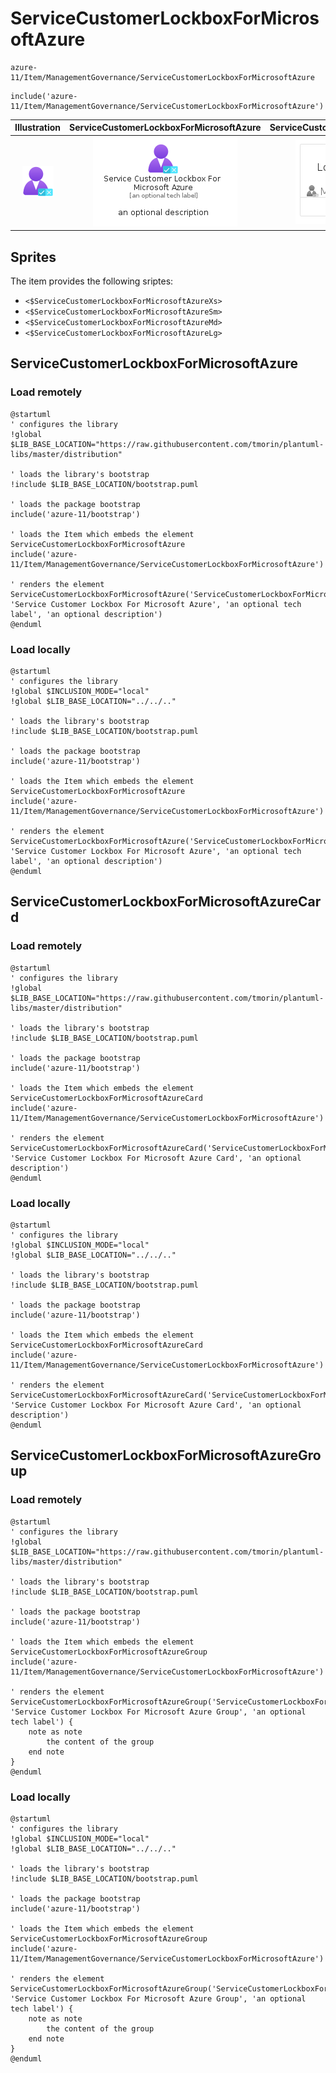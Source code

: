 # ServiceCustomerLockboxForMicrosoftAzure


```text
azure-11/Item/ManagementGovernance/ServiceCustomerLockboxForMicrosoftAzure
```

```text
include('azure-11/Item/ManagementGovernance/ServiceCustomerLockboxForMicrosoftAzure')
```



| Illustration | ServiceCustomerLockboxForMicrosoftAzure | ServiceCustomerLockboxForMicrosoftAzureCard | ServiceCustomerLockboxForMicrosoftAzureGroup |
| :---: | :---: | :---: | :---: |
| ![illustration for Illustration](../../../azure-11/Item/ManagementGovernance/ServiceCustomerLockboxForMicrosoftAzure.png) | ![illustration for ServiceCustomerLockboxForMicrosoftAzure](../../../azure-11/Item/ManagementGovernance/ServiceCustomerLockboxForMicrosoftAzure.Local.png) | ![illustration for ServiceCustomerLockboxForMicrosoftAzureCard](../../../azure-11/Item/ManagementGovernance/ServiceCustomerLockboxForMicrosoftAzureCard.Local.png) | ![illustration for ServiceCustomerLockboxForMicrosoftAzureGroup](../../../azure-11/Item/ManagementGovernance/ServiceCustomerLockboxForMicrosoftAzureGroup.Local.png) |



## Sprites
The item provides the following sriptes:

- `<$ServiceCustomerLockboxForMicrosoftAzureXs>`
- `<$ServiceCustomerLockboxForMicrosoftAzureSm>`
- `<$ServiceCustomerLockboxForMicrosoftAzureMd>`
- `<$ServiceCustomerLockboxForMicrosoftAzureLg>`





## ServiceCustomerLockboxForMicrosoftAzure

### Load remotely
```plantuml
@startuml
' configures the library
!global $LIB_BASE_LOCATION="https://raw.githubusercontent.com/tmorin/plantuml-libs/master/distribution"

' loads the library's bootstrap
!include $LIB_BASE_LOCATION/bootstrap.puml

' loads the package bootstrap
include('azure-11/bootstrap')

' loads the Item which embeds the element ServiceCustomerLockboxForMicrosoftAzure
include('azure-11/Item/ManagementGovernance/ServiceCustomerLockboxForMicrosoftAzure')

' renders the element
ServiceCustomerLockboxForMicrosoftAzure('ServiceCustomerLockboxForMicrosoftAzure', 'Service Customer Lockbox For Microsoft Azure', 'an optional tech label', 'an optional description')
@enduml
```

### Load locally
```plantuml
@startuml
' configures the library
!global $INCLUSION_MODE="local"
!global $LIB_BASE_LOCATION="../../.."

' loads the library's bootstrap
!include $LIB_BASE_LOCATION/bootstrap.puml

' loads the package bootstrap
include('azure-11/bootstrap')

' loads the Item which embeds the element ServiceCustomerLockboxForMicrosoftAzure
include('azure-11/Item/ManagementGovernance/ServiceCustomerLockboxForMicrosoftAzure')

' renders the element
ServiceCustomerLockboxForMicrosoftAzure('ServiceCustomerLockboxForMicrosoftAzure', 'Service Customer Lockbox For Microsoft Azure', 'an optional tech label', 'an optional description')
@enduml
```

## ServiceCustomerLockboxForMicrosoftAzureCard

### Load remotely
```plantuml
@startuml
' configures the library
!global $LIB_BASE_LOCATION="https://raw.githubusercontent.com/tmorin/plantuml-libs/master/distribution"

' loads the library's bootstrap
!include $LIB_BASE_LOCATION/bootstrap.puml

' loads the package bootstrap
include('azure-11/bootstrap')

' loads the Item which embeds the element ServiceCustomerLockboxForMicrosoftAzureCard
include('azure-11/Item/ManagementGovernance/ServiceCustomerLockboxForMicrosoftAzure')

' renders the element
ServiceCustomerLockboxForMicrosoftAzureCard('ServiceCustomerLockboxForMicrosoftAzureCard', 'Service Customer Lockbox For Microsoft Azure Card', 'an optional description')
@enduml
```

### Load locally
```plantuml
@startuml
' configures the library
!global $INCLUSION_MODE="local"
!global $LIB_BASE_LOCATION="../../.."

' loads the library's bootstrap
!include $LIB_BASE_LOCATION/bootstrap.puml

' loads the package bootstrap
include('azure-11/bootstrap')

' loads the Item which embeds the element ServiceCustomerLockboxForMicrosoftAzureCard
include('azure-11/Item/ManagementGovernance/ServiceCustomerLockboxForMicrosoftAzure')

' renders the element
ServiceCustomerLockboxForMicrosoftAzureCard('ServiceCustomerLockboxForMicrosoftAzureCard', 'Service Customer Lockbox For Microsoft Azure Card', 'an optional description')
@enduml
```

## ServiceCustomerLockboxForMicrosoftAzureGroup

### Load remotely
```plantuml
@startuml
' configures the library
!global $LIB_BASE_LOCATION="https://raw.githubusercontent.com/tmorin/plantuml-libs/master/distribution"

' loads the library's bootstrap
!include $LIB_BASE_LOCATION/bootstrap.puml

' loads the package bootstrap
include('azure-11/bootstrap')

' loads the Item which embeds the element ServiceCustomerLockboxForMicrosoftAzureGroup
include('azure-11/Item/ManagementGovernance/ServiceCustomerLockboxForMicrosoftAzure')

' renders the element
ServiceCustomerLockboxForMicrosoftAzureGroup('ServiceCustomerLockboxForMicrosoftAzureGroup', 'Service Customer Lockbox For Microsoft Azure Group', 'an optional tech label') {
    note as note
        the content of the group
    end note
}
@enduml
```

### Load locally
```plantuml
@startuml
' configures the library
!global $INCLUSION_MODE="local"
!global $LIB_BASE_LOCATION="../../.."

' loads the library's bootstrap
!include $LIB_BASE_LOCATION/bootstrap.puml

' loads the package bootstrap
include('azure-11/bootstrap')

' loads the Item which embeds the element ServiceCustomerLockboxForMicrosoftAzureGroup
include('azure-11/Item/ManagementGovernance/ServiceCustomerLockboxForMicrosoftAzure')

' renders the element
ServiceCustomerLockboxForMicrosoftAzureGroup('ServiceCustomerLockboxForMicrosoftAzureGroup', 'Service Customer Lockbox For Microsoft Azure Group', 'an optional tech label') {
    note as note
        the content of the group
    end note
}
@enduml
```

